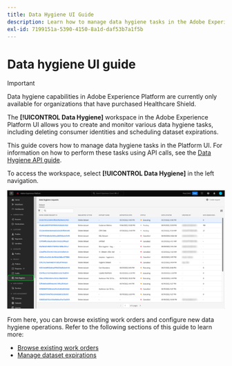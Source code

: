 ```yaml
---
title: Data Hygiene UI Guide
description: Learn how to manage data hygiene tasks in the Adobe Experience Platform user interface.
exl-id: 7199151a-5390-4150-8a1d-daf53b7a1f5b
---
```

# Data hygiene UI guide

>[!IMPORTANT]
>
>Data hygiene capabilities in Adobe Experience Platform are currently only available for organizations that have purchased Healthcare Shield.

The **[!UICONTROL Data Hygiene]** workspace in the Adobe Experience Platform UI allows you to create and monitor various data hygiene tasks, including deleting consumer identities and scheduling dataset expirations.

This guide covers how to manage data hygiene tasks in the Platform UI. For information on how to perform these tasks using API calls, see the [Data Hygiene API guide](../api/overview.md).

To access the workspace, select **[!UICONTROL Data Hygiene]** in the left navigation.

![Image showing the [!UICONTROL Data Hygiene] workspace in the Platform UI](../images/ui/overview/home.png)

From here, you can browse existing work orders and configure new data hygiene operations. Refer to the following sections of this guide to learn more:

* [Browse existing work orders](./browse.md)
* [Manage dataset expirations](./dataset-expiration.md)
